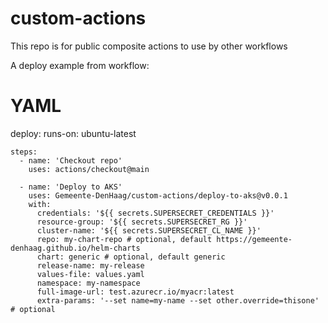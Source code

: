 # custom-actions
This repo is for public composite actions to use by other workflows

A deploy example from workflow:
# YAML
deploy:
    runs-on: ubuntu-latest

    steps:
      - name: 'Checkout repo'
        uses: actions/checkout@main

      - name: 'Deploy to AKS'
        uses: Gemeente-DenHaag/custom-actions/deploy-to-aks@v0.0.1
        with:
          credentials: '${{ secrets.SUPERSECRET_CREDENTIALS }}'
          resource-group: '${{ secrets.SUPERSECRET_RG }}'
          cluster-name: '${{ secrets.SUPERSECRET_CL_NAME }}'
          repo: my-chart-repo # optional, default https://gemeente-denhaag.github.io/helm-charts
          chart: generic # optional, default generic
          release-name: my-release
          values-file: values.yaml
          namespace: my-namespace
          full-image-url: test.azurecr.io/myacr:latest
          extra-params: '--set name=my-name --set other.override=thisone' # optional